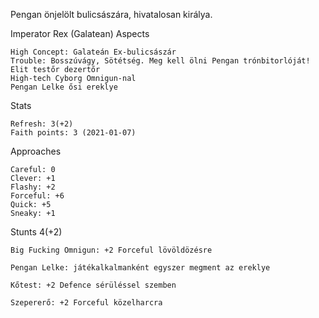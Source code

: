 Pengan önjelölt bulicsászára, hivatalosan királya.


Imperator Rex (Galatean)
Aspects

    High Concept: Galateán Ex-bulicsászár
    Trouble: Bosszúvágy, Sötétség. Meg kell ölni Pengan trónbitorlóját!
    Elit testőr dezertőr
    High-tech Cyborg Omnigun-nal
    Pengan Lelke ősi ereklye

Stats

    Refresh: 3(+2)
    Faith points: 3 (2021-01-07)

Approaches

    Careful: 0
    Clever: +1
    Flashy: +2
    Forceful: +6
    Quick: +5
    Sneaky: +1

Stunts
4(+2)
    
    Big Fucking Omnigun: +2 Forceful lövöldözésre
    
    Pengan Lelke: játékalkalmanként egyszer megment az ereklye
    
    Kőtest: +2 Defence sérüléssel szemben
    
    Szepererő: +2 Forceful közelharcra


